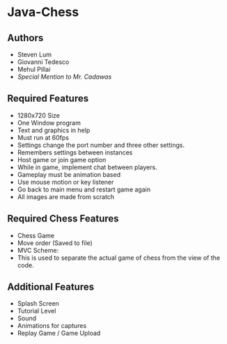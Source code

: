 # Java-Chess

## Authors
  - Steven Lum
  - Giovanni Tedesco
  - Mehul Pillai
  - *Special Mention to Mr. Cadawas*

## Required Features
 - 1280x720 Size
 - One Window program
 - Text and graphics in help
 - Must run at 60fps
 - Settings change the port number and three other settings.
 - Remembers settings between instances
 - Host game or join game option
 - While in game, implement chat between players.
 - Gameplay must be animation based
 - Use mouse motion or key listener
 - Go back to main menu and restart game again
 - All images are made from scratch

## Required Chess Features
 - Chess Game
 - Move order (Saved to file)
 - MVC Scheme:
  - This is used to separate the actual game of chess from the view of
    the code.

## Additional Features
 - Splash Screen
 - Tutorial Level
 - Sound
 - Animations for captures
 - Replay Game / Game Upload
